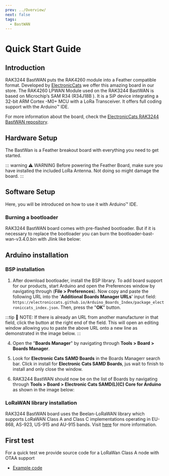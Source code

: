 ```yaml
---
prev: ../Overview/
next: false
tags:
  - BastWAN
---
```


# Quick Start Guide

## Introduction

RAK3244 BastWAN puts the RAK4260 module into a Feather compatible format. Developed by [ElectronicCats](http://www.electroniccats.com/) we offer this amazing board in our store. The RAK4260 LPWAN Module used on the RAK3244 BastWAN is based on Microchip’s SAM R34 (R34J18B ). It is a SiP device integrating a 32-bit ARM Cortex -M0+ MCU with a LoRa Transceiver. It offers full coding support with the Arduino™ IDE.

For more information about the board, check the [ElectronicCats RAK3244 BastWAN repository](https://github.com/ElectronicCats/Bast-WAN).

## Hardware Setup

The BastWan is a Feather breakout board with everything you need to get started. 

::: warning ⚠️ WARNING
Before powering the Feather Board, make sure you have installed the included LoRa Antenna. Not doing so might damage the board.
:::

## Software Setup

Here, you will be introduced on how to use it with Arduino™ IDE. 

<!-- The board is like below.

<rk-img
  src="/assets/images/wisduo/bastwan/quickstart/bastwan.png"
  width="40%"
  caption="BastWAN Board"
/> -->

### Burning a bootloader

RAK3244 BastWAN board comes with pre-flashed bootloader. But if it is necessary to replace the bootloader you can burn the bootloader-bast-wan-v3.4.0.bin with Jlink like below:

<rk-img
  src="/assets/images/wisduo/bastwan/quickstart/download.png"
  width="60%"
  caption="Burning the bootloader"
/>

## Arduino installation

### BSP installation

1. After download bootloader, install the BSP library. To add board support for our products, start Arduino and open the Preferences window by navigating through (**File > Preferences**). Now copy and paste the following URL into the '**Additional Boards Manager URLs**' input field: `https://electroniccats.github.io/Arduino_Boards_Index/package_electroniccats_index.json`. Then, press the "**OK**" button.

<rk-img
  src="/assets/images/wisduo/bastwan/quickstart/additional-board-support.png"
  width="60%"
  caption="Arduino additional board support"
/>

:::tip 📝 NOTE:
If there is already an URL from another manufacturer in that field, click the button at the right end of the field. This will open an editing window allowing you to paste the above URL onto a new line as demonstrated in the image below.
:::

<rk-img
  src="/assets/images/wisduo/bastwan/quickstart/support-board-add-url.png"
  width="60%"
  caption="Alternative method for additional board support"
/>

4. Open the "**Boards Manager**" by navigating through **Tools > Board > Boards Manager**.

<rk-img
  src="/assets/images/wisduo/bastwan/quickstart/boards-manager.png"
  width="60%"
  caption="Arduino boards manager"
/>

5. Look for **Electronic Cats SAMD Boards** in the Boards Managerr search bar. Click in install for **Electronic Cats SAMD Boards**, jus wait to finish to install and only close the window.

<rk-img
  src="/assets/images/wisduo/bastwan/quickstart/electronic-cats-samd-boards.png"
  width="60%"
  caption="Installing Electronic Cats SAMD Boards"
/>

6. RAK3244 BastWAN should now be on the list of Boards by navigating through **Tools > Board > Electronic Cats SAMD(L)(C) Core for Arduino** as shown in the image below:

<rk-img
  src="/assets/images/wisduo/bastwan/quickstart/bastwan-in-boards.png"
  width="85%"
  caption="RAK3244 BastWAN available in Boards list"
/>


### LoRaWAN library installation

RAK3244 BastWAN board uses the Beelan-LoRaWAN library which supports LoRaWAN Class A and Class C implementations operating in EU-868, AS-923, US-915 and AU-915 bands. Visit [here](https://github.com/BeelanMX/Beelan-LoRaWAN) for more information.

## First test

For a quick test we provide source code for a LoRaWan Class A node with OTAA support

- [Example code](https://github.com/RAKWireless/Evaluation_Boards/tree/master/RAK4260/Arduino/send-class-A-OTAA)
